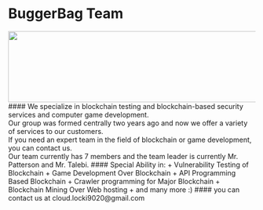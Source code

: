# BuggerBag Team
<img src="https://splianel.sirv.com/zzz.JPG" width="643" height="145" alt="" />
#### We specialize in blockchain testing and blockchain-based security services and computer game development. <br> Our group was formed centrally two years ago and now we offer a variety of services to our customers. <br> If you need an expert team in the field of blockchain or game development, you can contact us. <br> Our team currently has 7 members and the team leader is currently Mr. Patterson and Mr. Talebi.
#### Special Ability in:
+ Vulnerability Testing of Blockchain
+ Game Development Over Blockchain
+ API Programming Based Blockchain
+ Crawler programming for Major Blockchain
+ Blockchain Mining Over Web hosting
+ and many more :)
#### you can contact us at cloud.locki9020@gmail.com




